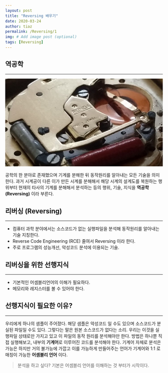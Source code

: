 ```yaml
---
layout: post
title: "Reversing 배우기"
date: 2020-03-24
author: tiaz
permalink: /Reversing/1
img: # Add image post (optional)
tags: [Reversing]
---
```

## 역공학
---
![역공학](/assets/img/content/Reversing/Reversing-01.png)

공학의 한 분야로 존재했으며 기계를 분해한 뒤 동작원리를 알아내는 모든 기술을 의미한다.
과거 시계공이 다른 이가 만든 시계를 분해해서 해당 시계의 설계도를 복원하는 행위부터
현재의 타사의 기계를 분해해서 분석하는 등의 행위, 기술, 지식을 **역공학 (Reversing)** 이라 부른다.

## 리버싱 (Reversing)
---
- 컴퓨터 과학 분야에서는 소스코드가 없는 실행파일을 분석해 동작원리를 알아내는 기술 지칭한다.
- Reverse Code Engineering (RCE) 줄여서 Reversing 이라 한다.
- 주로 프로그램의 성능개선, 악성코드 분석에 이용되는 기술.

## 리버싱을 위한 선행지식
---
- 기본적인 어셈블리언어의 이해가 필요하다.
- 메모리와 레지스터를 볼 수 있어야 한다.

## 선행지식이 필요한 이유?
---
우리에게 하나의 샘플이 주어졌다. 해당 샘플은 악성코드 일 수도 있으며 소스코드가 분실된 파일일 수도 있다.
그렇다는 말은 원본 소스코드가 없다는 소리. 우리는 이것을 실행파일 상태로만 가지고 있고 이 파일의
동작 원리를 분석해야만 한다. 방법은 하나뿐 직접 실행해보고, 내부의 **기계어**로 이루어진 코드를 분석해야 한다.
기계어 자체로 분석은 가능은 하지만 거의 불가능에 가깝고 이를 가능하게 만들어주는 언어가 기계어와 1:1 로
매칭이 가능한 **어셈블리 언어** 이다.

> 분석을 하고 싶다? 기본은 어셈블리 언어를 이해하는 것 부터가 시작이다.